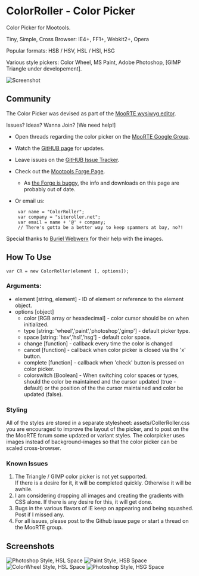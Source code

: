 ColorRoller - Color Picker
===========

Color Picker for Mootools.

Tiny, Simple, Cross Browser: IE4+, FF1+, Webkit2+, Opera

Popular formats: HSB / HSV, HSL / HSI, HSG

Various style pickers: Color Wheel, MS Paint, Adobe Photoshop, [GIMP Triangle under developement].

![Screenshot](http://siteroller.net/archive/images/ColorRoller/wheelhsl.png)


## Community
The Color Picker was devised as part of the [MooRTE wysiwyg editor](http://siteroller.net/projects/moorte).

Issues? Ideas? Wanna Join? [We need help!]


 - Open threads regarding the color picker on the [MooRTE Google Group](http://groups.google.com/group/moorte).
 - Watch the [GitHUB page](http://github.com/siteroller/colorpicker) for updates.
 - Leave issues on the [GitHUB Issue Tracker](http://github.com/siteroller/colorpicker/issues).
 - Check out the [Mootools Forge Page](http://mootools.net/forge/p/colorroller%20-%20mootools%20color%20picker).  
    - As [the Forge is buggy](http://blog.siteroller.net/mootools-forge-gotchas), the info and downloads on this page are probably out of date.
 - Or email us:

        var name = "ColorRoller";
        var company = "siteroller.net";
        var email = name + '@' + company;
        // There's gotta be a better way to keep spammers at bay, no?!

Special thanks to [Buriel Webwerx](http://burielwebwerx.com/) for their help with the images.

## How To Use

    var CR = new ColorRoller(element [, options]);

### Arguments:
 - element [string, element] - ID of element or reference to the element object.
 - options [object]
    - color [RGB array or hexadecimal] - color cursor should be on when initialized.
    - type [string: 'wheel','paint','photoshop','gimp'] - default picker type.
    - space [string: 'hsv','hsl','hsg'] - default color space.
    - change [function] - callback every time the color is changed
    - cancel [function] - callback when color picker is closed via the 'x' button.
    - complete [function] - callback when 'check' button is pressed on color picker.
    - colorswitch [Boolean] - When switching color spaces or types, should the color be maintained and the cursor updated (true - default) or the position of the the cursor maintained and color be updated (false). 

### Styling
All of the styles are stored in a separate stylesheet: assets/CollerRoller.css
you are encouraged to improve the layout of the picker, and to post on the the MooRTE forum some updated or variant styles.
The colorpicker uses images instead of background-images so that the color picker can be scaled cross-browser.

### Known Issues
1.  The Triangle / GIMP color picker is not yet supported.  
    If there is a desire for it, it will be completed quickly.  Otherwise it will be awhile.
2.  I am considering dropping all images and creating the gradients with  CSS alone.
    If there is any desire for this, it will get done.
3.  Bugs in the various flavors of IE keep on appearing and being squashed. Post if I missed any. 
4.  For all issues, please post to the Github issue page or start a thread on the MooRTE group.

## Screenshots
![Photoshop Style, HSL Space](http://siteroller.net/archive/images/ColorRoller/adobehsl.png)
![Paint Style, HSB Space](http://siteroller.net/archive/images/ColorRoller/painthsb.png)
![ColorWheel Style, HSL Space](http://siteroller.net/archive/images/ColorRoller/wheelhsl2.png)
![Photoshop Style, HSG Space](http://siteroller.net/archive/images/ColorRoller/adobehsg.png)